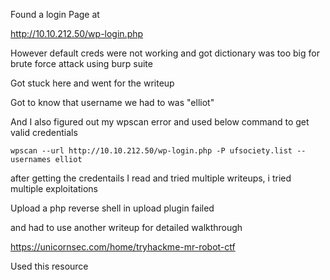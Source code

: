 Found a login Page at

http://10.10.212.50/wp-login.php

However default creds were not working and got dictionary was too big for brute force attack using burp suite

Got stuck here and went for the writeup 


Got to know that username we had to was "elliot"


And I also figured out my wpscan error and used below command to get valid credentials

```
wpscan --url http://10.10.212.50/wp-login.php -P ufsociety.list --usernames elliot
```

after getting the credentails I read and tried multiple writeups, i tried multiple exploitations


Upload a php reverse shell in upload  plugin failed

and had to use another writeup for detailed walkthrough 

https://unicornsec.com/home/tryhackme-mr-robot-ctf

Used this resource 

